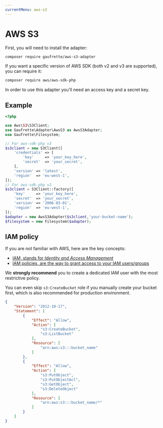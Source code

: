```yaml
---
currentMenu: aws-s3
---
```


# AWS S3

First, you will need to install the adapter:
```bash
composer require gaufrette/aws-s3-adapter
```

If you want a specific version of AWS SDK (both v2 and v3 are supported), you can require it:
```bash
composer require aws/aws-sdk-php
```

In order to use this adapter you'll need an access key and a secret key.

## Example

```php
<?php

use Aws\S3\S3Client;
use Gaufrette\Adapter\AwsS3 as AwsS3Adapter;
use Gaufrette\Filesystem;

// For aws-sdk-php v3
$s3client = new S3Client([
    'credentials' => [
        'key'     => 'your_key_here',
        'secret'  => 'your_secret',
    ],
    'version' => 'latest',
    'region'  => 'eu-west-1',
]);
// For aws-sdk-php v2
$s3client = S3Client::factory([
    'key'     => 'your_key_here',
    'secret'  => 'your_secret',
    'version' => '2006-03-01',
    'region'  => 'eu-west-1',
]);
$adapter = new AwsS3Adapter($s3client,'your-bucket-name');
$filesystem = new Filesystem($adapter);
```

## IAM policy

If you are not familiar with AWS, here are the key concepts:
* [IAM, stands for *Identity and Access Management*](http://docs.aws.amazon.com/IAM/latest/UserGuide/introduction.html)
* [IAM policies, are the way to grant access to your IAM users/groups](http://docs.aws.amazon.com/IAM/latest/UserGuide/introduction_access-management.html)
 
We **strongly recommend** you to create a dedicated IAM user with the most restrictive policy.

You can even skip `s3:CreateBucket` role if you manually create your bucket first, which is also recommended 
for production environment.

```json
{
    "Version": "2012-10-17",
    "Statement": [
        {
            "Effect": "Allow",
            "Action": [
                "s3:CreateBucket",
                "s3:ListBucket"
            ],
            "Resource": [
                "arn:aws:s3:::bucket_name"
            ]
        },
        {
            "Effect": "Allow",
            "Action": [
                "s3:PutObject",
                "s3:PutObjectAcl",
                "s3:GetObject",
                "s3:DeleteObject"
            ],
            "Resource": [
                "arn:aws:s3:::bucket_name/*"
            ]
        }
    ]
}
```
